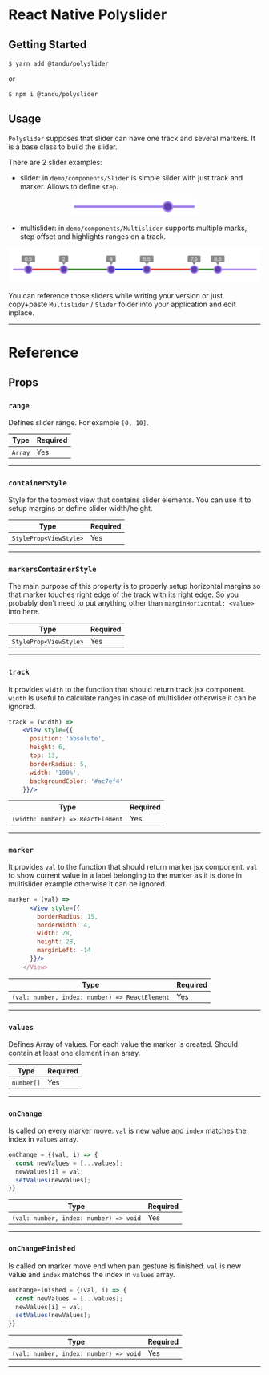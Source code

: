 # React Native Polyslider

<!-- [![Build Status][build-badge]][build]
[![Version][version-badge]][package]
[![MIT License][license-badge]][license] -->

## Getting Started

```
$ yarn add @tandu/polyslider
```

or

```
$ npm i @tandu/polyslider
```

## Usage

`Polyslider` supposes that slider can have one track and several markers. It is a base class to build the slider.

There are 2 slider examples:
- slider: in `demo/components/Slider` is simple slider with just track and marker. Allows to define `step`.
<p align="center"><img src="img/slider.png" width="250"></img></p>

- multislider: in `demo/components/Multislider` supports multiple marks, step offset and highlights ranges on a track.
<p align="center"><img src="img/multislider.png" width="600"></img></p>

You can reference those sliders while writing your version or just copy+paste `Multislider` / `Slider` folder into your application and edit inplace.

---

# Reference

## Props

### `range`

Defines slider range. For example `[0, 10]`.

| Type       | Required |
| ---------- | -------- |
| `Array`    | Yes      |

---

### `containerStyle`

Style for the topmost view that contains slider elements. You can use it to setup margins or define slider width/height.

| Type                   | Required |
| ---------------------- | -------- |
| `StyleProp<ViewStyle>` | Yes      |

---

### `markersContainerStyle`

The main purpose of this property is to properly setup horizontal margins so that marker touches right edge of the track with its right edge. So you probably don't need to put anything other than `marginHorizontal: <value>` into here.

| Type                   | Required |
| ---------------------- | -------- |
| `StyleProp<ViewStyle>` | Yes      |

---

### `track`

It provides `width` to the function that should return track jsx component. `width` is useful to calculate ranges in case of multislider otherwise it can be ignored.
```jsx
track = (width) =>
    <View style={{
      position: 'absolute',
      height: 6,
      top: 13,
      borderRadius: 5,
      width: '100%',
      backgroundColor: '#ac7ef4'
    }}/>
```

| Type                              | Required |
| --------------------------------- | -------- |
| `(width: number) => ReactElement` | Yes      |

---

### `marker`

It provides `val` to the function that should return marker jsx component. `val` to show current value in a label belonging to the marker as it is done in multislider example otherwise it can be ignored.
```jsx
marker = (val) =>
      <View style={{
        borderRadius: 15,
        borderWidth: 4,
        width: 28,
        height: 28,
        marginLeft: -14
      }}/>
    </View>
```

| Type                                           | Required |
| ---------------------------------------------- | -------- |
| `(val: number, index: number) => ReactElement` | Yes      |

---

### `values`

Defines Array of values. For each value the marker is created. Should contain at least one element in an array.

| Type          | Required |
| ------------- | -------- |
| `number[]`    | Yes      |

---

### `onChange`

Is called on every marker move. `val` is new value and `index` matches the index in `values` array.
```jsx
onChange = {(val, i) => {
  const newValues = [...values];
  newValues[i] = val;
  setValues(newValues);
}}
```

| Type                                   | Required |
| -------------------------------------- | -------- |
| `(val: number, index: number) => void` | Yes      |

---

### `onChangeFinished`

Is called on marker move end when pan gesture is finished. `val` is new value and `index` matches the index in `values` array.
```jsx
onChangeFinished = {(val, i) => {
  const newValues = [...values];
  newValues[i] = val;
  setValues(newValues);
}}
```

| Type                                   | Required |
| -------------------------------------- | -------- |
| `(val: number, index: number) => void` | Yes      |

---
